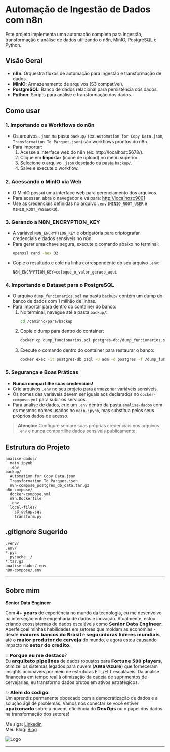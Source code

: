 # Automação de Ingestão de Dados com n8n

Este projeto implementa uma automação completa para ingestão, transformação e análise de dados utilizando o n8n, MinIO, PostgreSQL e Python.

## Visão Geral
- **n8n**: Orquestra fluxos de automação para ingestão e transformação de dados.
- **MinIO**: Armazenamento de arquivos (S3 compatível).
- **PostgreSQL**: Banco de dados relacional para persistência dos dados.
- **Python**: Scripts para análise e transformação dos dados.

## Como usar

### 1. Importando os Workflows do n8n
- Os arquivos `.json` na pasta `backup/` (ex: `Automation for Copy Data.json`, `Transformation To Parquet.json`) são workflows prontos do n8n.
- Para importar:
  1. Acesse a interface web do n8n (ex: http://localhost:5678/).
  2. Clique em **Importar** (ícone de upload) no menu superior.
  3. Selecione o arquivo `.json` desejado da pasta `backup/`.
  4. Salve e execute o workflow.

### 2. Acessando o MinIO via Web
- O MinIO possui uma interface web para gerenciamento dos arquivos.
- Para acessar, abra o navegador e vá para: [http://localhost:9001](http://localhost:9001)
- Use as credenciais definidas no arquivo `.env` (`MINIO_ROOT_USER` e `MINIO_ROOT_PASSWORD`).

### 3. Gerando a N8N_ENCRYPTION_KEY
- A variável `N8N_ENCRYPTION_KEY` é obrigatória para criptografar credenciais e dados sensíveis no n8n.
- Para gerar uma chave segura, execute o comando abaixo no terminal:
  ```bash
  openssl rand -hex 32
  ```
- Copie o resultado e cole na linha correspondente do seu arquivo `.env`:
  ```env
  N8N_ENCRYPTION_KEY=coloque_o_valor_gerado_aqui
  ```

### 4. Importando o Dataset para o PostgreSQL
- O arquivo `dump_funcionarios.sql` na pasta `backup/` contém um dump do banco de dados com 1 milhão de linhas.
- Para importar para dentro do container do banco:
  1. No terminal, navegue até a pasta `backup/`:
     ```bash
     cd /caminho/para/backup
     ```
  2. Copie o dump para dentro do container:
     ```bash
     docker cp dump_funcionarios.sql postgres-db:/dump_funcionarios.sql
     ```
  3. Execute o comando dentro do container para restaurar o banco:
     ```bash
     docker exec -it postgres-db psql -U adm -d postgres -f /dump_funcionarios.sql
     ```

### 5. Segurança e Boas Práticas
- **Nunca compartilhe suas credenciais!**
- Crie arquivos `.env` no seu projeto para armazenar variáveis sensíveis.
- Os nomes das variáveis devem ser iguais aos declarados no `docker-compose.yml` para subir os serviços.
- Para análise de dados, crie um `.env` dentro da pasta `analise-dados` com os mesmos nomes usados no `main.ipynb`, mas substitua pelos seus próprios dados de acesso.

> **Atenção:** Configure sempre suas próprias credenciais nos arquivos `.env` e nunca compartilhe dados sensíveis publicamente.

## Estrutura do Projeto
```
analise-dados/
  main.ipynb
  .env
backup/
  Automation for Copy Data.json
  Transformation To Parquet.json
  n8n-compose_postgres_db_data.tar.gz
n8n-compose/
  docker-compose.yml
  n8n.Dockerfile
  .env
  local-files/
    s3_setup.sql
    transform.py
```

## .gitignore Sugerido
```
.venv/
.env/
*.pyc
__pycache__/
*.tar.gz
analise-dados/.env
n8n-compose/.env
```
---
## Sobre mim
𝐒𝐞𝐧𝐢𝐨𝐫 𝐃𝐚𝐭𝐚 𝐄𝐧𝐠𝐢𝐧𝐞𝐞𝐫

Com 𝟰+ 𝘆𝗲𝗮𝗿𝘀 de experiência no mundo da tecnologia, eu me desenvolvo na interseção entre engenharia de dados e inovação. Atualmente, estou criando ecossistemas de dados escaláveis como 𝗦𝗲𝗻𝗶𝗼𝗿 𝗗𝗮𝘁𝗮 𝗘𝗻𝗴𝗶𝗻𝗲𝗲𝗿. Aperfeiçoei minhas habilidades em setores que moldam as economias - desde 𝗺𝗮𝗶𝗼𝗿𝗲𝘀 𝗯𝗮𝗻𝗰𝗼𝘀 𝗱𝗼 𝗕𝗿𝗮𝘀𝗶𝗹 e 𝘀𝗲𝗴𝘂𝗿𝗮𝗱𝗼𝗿𝗮𝘀 𝗹𝗶𝗱𝗲𝗿𝗲𝘀 𝗺𝘂𝗻𝗱𝗶𝗮𝗶𝘀, até o 𝗺𝗮𝗶𝗼𝗿 𝗽𝗿𝗼𝗱𝘂𝘁𝗼𝗿 𝗱𝗲 𝗰𝗲𝗿𝘃𝗲𝗷𝗮 do mundo, e agora estou causando impacto no 𝘀𝗲𝘁𝗼𝗿 𝗱𝗼 𝗰𝗿𝗲𝗱𝗶𝘁𝗼. 

💡 𝗣𝗼𝗿𝗾𝘂𝗲 𝗲𝘂 𝗺𝗲 𝗱𝗲𝘀𝘁𝗮𝗰𝗼? \
Eu 𝗮𝗿𝗾𝘂𝗶𝘁𝗲𝘁𝗼 𝗽𝗶𝗽𝗲𝗹𝗶𝗻𝗲𝘀 de dados robustos para 𝗙𝗼𝗿𝘁𝘂𝗻𝗲 𝟱𝟬𝟬 𝗽𝗹𝗮𝘆𝗲𝗿𝘀, otimizei os sistemas legados para nuvem (𝗔𝗪𝗦/𝗔𝘇𝘂𝗿𝗲) que forneceram insights acionáveis por meio de estruturas ETL/ELT escaláveis. Da análise financeira em tempo real à otimização da cadeia de suprimentos de cervejarias, eu transformo dados brutos em ativos estratégicos. 

✨ 𝗔𝗹𝗲𝗺 𝗱𝗼 𝗰𝗼𝗱𝗶𝗴𝗼: \
Um aprendiz permanente obcecado com a democratização de dados e a solução ágil de problemas. Vamos nos conectar se você estiver 𝗮𝗽𝗮𝗶𝘅𝗼𝗻𝗮𝗱𝗼 sobre a nuvem, eficiência do 𝗗𝗲𝘃𝗢𝗽𝘀 ou o papel dos dados na transformação dos setores!

Me siga: [Linkedin](https://www.linkedin.com/in/marllonzuc/) \
Meu Blog: [Blog](https://datatrends.me/)


![Logo](https://media.licdn.com/dms/image/v2/D4D03AQEFlFTNmApBhQ/profile-displayphoto-shrink_800_800/B4DZbt9iTrHsAc-/0/1747749054334?e=1753315200&v=beta&t=VfBvrDxLmoAYccE0DW63MbSLz_ao9Xp_HQAfcyP7-og)

---